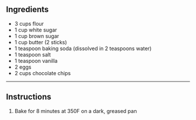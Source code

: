 ## Ingredients  
* 3 cups flour  
* 1 cup white sugar  
* 1 cup brown sugar  
* 1 cup butter (2 sticks)  
* 1 teaspoon baking soda (dissolved in 2 teaspoons water)  
* 1 teaspoon salt  
* 1 teaspoon vanilla  
* 2 eggs  
* 2 cups chocolate chips  
  
---
  
## Instructions  
1. Bake for 8 minutes at 350F on a dark, greased pan  
